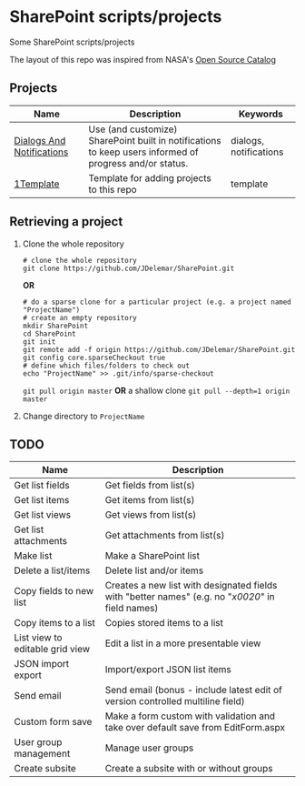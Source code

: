 # SharePoint scripts/projects

Some SharePoint scripts/projects

The layout of this repo was inspired from NASA's [Open Source Catalog](https://github.com/nasa/Open-Source-Catalog) 

## Projects
|Name|Description|Keywords
|---|---|---
|[Dialogs And Notifications](https://github.com/JDelemar/SharePoint/tree/master/DialogsAndNotifications)|Use (and customize) SharePoint built in notifications to keep users informed of progress and/or status.|dialogs, notifications
|[1Template](https://github.com/JDelemar/SharePoint/tree/master/1Template)|Template for adding projects to this repo|template

## Retrieving a project
1. Clone the whole repository
   ```
   # clone the whole repository
   git clone https://github.com/JDelemar/SharePoint.git
   ```
   **OR**
   ```
   # do a sparse clone for a particular project (e.g. a project named "ProjectName")
   # create an empty repository
   mkdir SharePoint
   cd SharePoint
   git init
   git remote add -f origin https://github.com/JDelemar/SharePoint.git
   git config core.sparseCheckout true
   # define which files/folders to check out
   echo "ProjectName" >> .git/info/sparse-checkout
   ```
   `git pull origin master`  **OR** a shallow clone `git pull --depth=1 origin master`
   
2. Change directory to `ProjectName`

## TODO
|Name|Description
|---|---
|Get list fields|Get fields from list(s)
|Get list items|Get items from list(s)
|Get list views|Get views from list(s)
|Get list attachments|Get attachments from list(s)
|Make list|Make a SharePoint list
|Delete a list/items|Delete list and/or items
|Copy fields to new list|Creates a new list with designated fields with "better names" (e.g. no "_x0020_" in field names)
|Copy items to a list|Copies stored items to a list
|List view to editable grid view|Edit a list in a more presentable view
|JSON import export|Import/export JSON list items
|Send email|Send email (bonus - include latest edit of version controlled multiline field)
|Custom form save|Make a form custom with validation and take over default save from EditForm.aspx
|User group management|Manage user groups
|Create subsite|Create a subsite with or without groups